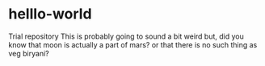 # helllo-world
Trial repository
This is probably going to sound a bit weird but, did you know that moon is actually a part of mars?
or that there is no such thing as veg biryani?
